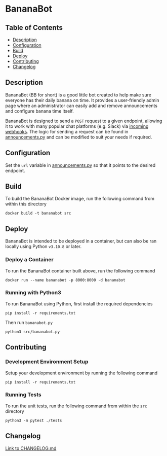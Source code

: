 # BananaBot

## Table of Contents

- [Description](#description)
- [Configuration](#configuration)
- [Build](#build)
- [Deploy](#deploy)
- [Contributing](#contributing)
- [Changelog](#changelog)

## Description
BananaBot (BB for short) is a good little bot created to help make sure everyone has their daily banana on time. It provides a user-friendly admin page where an administrator can easily add and remove announcements and configure banana time itself.

BananaBot is designed to send a `POST` request to a given endpoint, allowing it to work with many popular chat platforms (e.g. Slack) via [incoming webhooks](https://api.slack.com/messaging/webhooks). The logic for sending a request can be found in [announcements.py](./announcements.py) and can be modified to suit your needs if required.

## Configuration

Set the `url` variable in [announcements.py](./announcements.py) so that it points to the desired endpoint.

## Build

To build the BananaBot Docker image, run the following command from within this directory
```
docker build -t bananabot src
```

## Deploy

BananaBot is intended to be deployed in a container, but can also be ran locally using Python `v3.10.8` or later.

### Deploy a Container

To run the BananaBot container built above, run the following command
```
docker run --name bananabot -p 8000:8000 -d bananabot
```

### Running with Python3

To run BananaBot using Python, first install the required dependencies
```
pip install -r requirements.txt
```

Then run `bananabot.py`
```
python3 src/bananabot.py
```

## Contributing

### Development Environment Setup

Setup your development environment by running the following command
```
pip install -r requirements.txt
```

### Running Tests

To run the unit tests, run the following command from within the `src` directory
```
python3 -m pytest ./tests
```

## Changelog

[Link to CHANGELOG.md](./CHANGELOG.md)